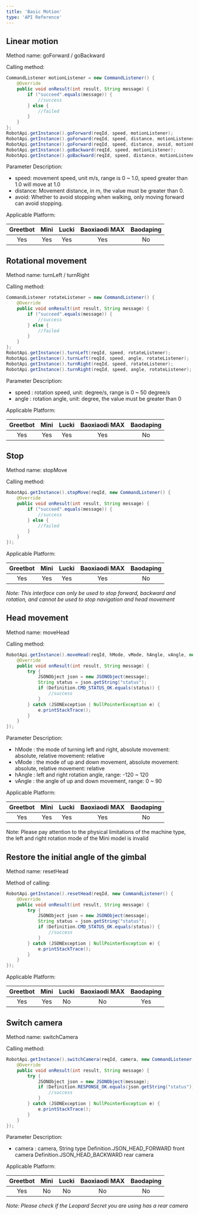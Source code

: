```yaml
---
title: 'Basic Motion'
type: 'API Reference'
---
```


## Linear motion
Method name: goForward / goBackward

Calling method:

```java
CommandListener motionListener = new CommandListener() {
    @Override
    public void onResult(int result, String message) {
        if ("succeed".equals(message)) {
            //success
        } else {
            //failed
        }
    }
};
RobotApi.getInstance().goForward(reqId, speed, motionListener);
RobotApi.getInstance().goForward(reqId, speed, distance, motionListener);
RobotApi.getInstance().goForward(reqId, speed, distance, avoid, motionListener);
RobotApi.getInstance().goBackward(reqId, speed, motionListener);
RobotApi.getInstance().goBackward(reqId, speed, distance, motionListener);
```

Parameter Description:

- speed: movement speed, unit m/s, range is 0 ~ 1.0, speed greater than 1.0 will move at 1.0
- distance: Movement distance, in m, the value must be greater than 0.
- avoid: Whether to avoid stopping when walking, only moving forward can avoid stopping.

Applicable Platform:

<div class="fixed-table bordered-table">

|Greetbot|Mini|Lucki|Baoxiaodi MAX|Baodaping|
|:-:|:-:|:-:|:-:|:-:|
|Yes|Yes|Yes|Yes|No|

</div>

## Rotational movement
Method name: turnLeft / turnRight 

Calling method:

```java
CommandListener rotateListener = new CommandListener() {
    @Override
    public void onResult(int result, String message) {
        if ("succeed".equals(message)) {
            //success
        } else {
            //failed
        }
    }
};
RobotApi.getInstance().turnLeft(reqId, speed, rotateListener);
RobotApi.getInstance().turnLeft(reqId, speed, angle, rotateListener);
RobotApi.getInstance().turnRight(reqId, speed, rotateListener);
RobotApi.getInstance().turnRight(reqId, speed, angle, rotateListener);
```

Parameter Description:

- speed : rotation speed, unit: degree/s, range is 0 ~ 50 degree/s
- angle : rotation angle, unit: degree, the value must be greater than 0
 
Applicable Platform:

<div class="fixed-table bordered-table">

|Greetbot|Mini|Lucki|Baoxiaodi MAX|Baodaping|
|:-:|:-:|:-:|:-:|:-:|
|Yes|Yes|Yes|Yes|No|

</div>

## Stop
Method name: stopMove

Calling method:

```java
RobotApi.getInstance().stopMove(reqId, new CommandListener() {
    @Override
    public void onResult(int result, String message) {
        if ("succeed".equals(message)) {
            //success
        } else {
            //failed
        }
    }
});
``` 

Applicable Platform:

<div class="fixed-table bordered-table">

|Greetbot|Mini|Lucki|Baoxiaodi MAX|Baodaping|
|:-:|:-:|:-:|:-:|:-:|
|Yes|Yes|Yes|Yes|No|

</div>

*Note: This interface can only be used to stop forward, backward and rotation, and cannot be used to stop navigation and head movement*

## Head movement
Method name: moveHead 

Calling method:

```java
RobotApi.getInstance().moveHead(reqId, hMode, vMode, hAngle, vAngle, new CommandListener() {
    @Override
    public void onResult(int result, String message) {
        try {
            JSONObject json = new JSONObject(message);
            String status = json.getString("status");
            if (Definition.CMD_STATUS_OK.equals(status)) {
                //success
            }
        } catch (JSONException | NullPointerException e) {
            e.printStackTrace();
        }
    }
});
```

Parameter Description:

- hMode : the mode of turning left and right, absolute movement: absolute, relative movement: relative
- vMode : the mode of up and down movement, absolute movement: absolute, relative movement: relative
- hAngle : left and right rotation angle, range: -120 ~ 120
- vAngle : the angle of up and down movement, range: 0 ~ 90
 

Applicable Platform:

<div class="fixed-table bordered-table">

|Greetbot|Mini|Lucki|Baoxiaodi MAX|Baodaping|
|:-:|:-:|:-:|:-:|:-:|
|Yes|Yes|Yes|Yes|No|

</div>

Note: Please pay attention to the physical limitations of the machine type, the left and right rotation mode of the Mini model is invalid

## Restore the initial angle of the gimbal
Method name: resetHead
 
Method of calling:

```java
RobotApi.getInstance().resetHead(reqId, new CommandListener() {
    @Override
    public void onResult(int result, String message) {
        try {
            JSONObject json = new JSONObject(message);
            String status = json.getString("status");
            if (Definition.CMD_STATUS_OK.equals(status)) {
                //success
            }
        } catch (JSONException | NullPointerException e) {
            e.printStackTrace();
        }
    }
});
``` 
 
Applicable Platform:

<div class="fixed-table bordered-table">

|Greetbot|Mini|Lucki|Baoxiaodi MAX|Baodaping|
|:-:|:-:|:-:|:-:|:-:|
|Yes|Yes|No|No|Yes|

</div>

## Switch camera
Method name: switchCamera 

Calling method:

```java
RobotApi.getInstance().switchCamera(reqId, camera, new CommandListener() {
    @Override
    public void onResult(int result, String message) {
        try {
            JSONObject json = new JSONObject(message);
            if (Definition.RESPONSE_OK.equals(json.getString("status"))) {
                //success
            }
        } catch (JSONException | NullPointerException e) {
            e.printStackTrace();
        }
    }
});
```

Parameter Description:

- camera : camera, String type Definition.JSON_HEAD_FORWARD front camera Definition.JSON_HEAD_BACKWARD rear camera
 

Applicable Platform:

<div class="fixed-table bordered-table">

|Greetbot|Mini|Lucki|Baoxiaodi MAX|Baodaping|
|:-:|:-:|:-:|:-:|:-:|
|Yes|No|No|No|No|

</div>

*Note: Please check if the Leopard Secret you are using has a rear camera*